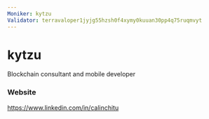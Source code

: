 ```yaml
---
Moniker: kytzu
Validator: terravaloper1jyjg55hzsh0f4xymy0kuuan30pp4q75ruqmvyt
---
```


# kytzu

Blockchain consultant and mobile developer

### Website

https://www.linkedin.com/in/calinchitu

